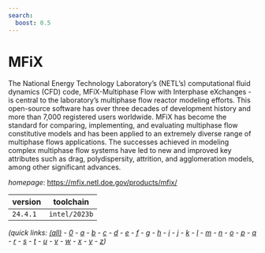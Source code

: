 ```yaml
---
search:
  boost: 0.5
---
```

# MFiX

The National Energy Technology Laboratory’s (NETL’s) computational fluid dynamics (CFD) code, MFiX-Multiphase Flow with Interphase eXchanges - is central to the laboratory’s multiphase flow reactor modeling efforts. This open-source software has over three decades of development history and more than 7,000 registered users worldwide.  MFiX has become the standard for comparing, implementing, and evaluating multiphase flow constitutive models and has been applied to an extremely diverse range of multiphase flows applications. The successes achieved in modeling complex multiphase flow systems have led to new and improved key attributes such as drag, polydispersity, attrition, and agglomeration models, among other significant advances.

*homepage*: <https://mfix.netl.doe.gov/products/mfix/>

version | toolchain
--------|----------
``24.4.1`` | ``intel/2023b``


*(quick links: [(all)](../index.md) - [0](../0/index.md) - [a](../a/index.md) - [b](../b/index.md) - [c](../c/index.md) - [d](../d/index.md) - [e](../e/index.md) - [f](../f/index.md) - [g](../g/index.md) - [h](../h/index.md) - [i](../i/index.md) - [j](../j/index.md) - [k](../k/index.md) - [l](../l/index.md) - [m](../m/index.md) - [n](../n/index.md) - [o](../o/index.md) - [p](../p/index.md) - [q](../q/index.md) - [r](../r/index.md) - [s](../s/index.md) - [t](../t/index.md) - [u](../u/index.md) - [v](../v/index.md) - [w](../w/index.md) - [x](../x/index.md) - [y](../y/index.md) - [z](../z/index.md))*

